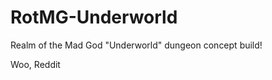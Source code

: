 RotMG-Underworld
================
Realm of the Mad God "Underworld" dungeon concept build!

Woo, Reddit
